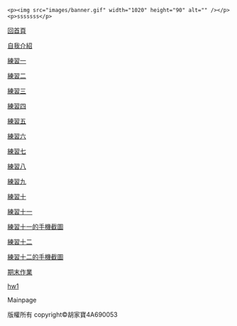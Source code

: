 <!DOCTYPE html>
<html lang="utf-8">

<head>
  <meta charset="utf-8">
  <meta http-equiv="X-UA-Compatible" content="IE=edge">
  <meta name="viewport" content="width=device-width, initial-scale=1">
  <title>首頁</title>
  <!-- Bootstrap -->
  <link href="css/bootstrap.css" rel="stylesheet">
  <link href="t1.css" rel="stylesheet" type="text/css">

  <!-- HTML5 shim and Respond.js for IE8 support of HTML5 elements and media queries -->
  <!-- WARNING: Respond.js doesn't work if you view the page via file:// -->
  <!--[if lt IE 9]>
		  <script src="https://oss.maxcdn.com/html5shiv/3.7.2/html5shiv.min.js"></script>
		  <script src="https://oss.maxcdn.com/respond/1.4.2/respond.min.js"></script>
		<![endif]-->
  <link type="text/css" href="t1.css">
</head>

<body>
  <div class="header">

    <p><img src="images/banner.gif" width="1020" height="90" alt="" /></p>
    <p>sssssss</p>
  </div>

  <div class="content">
    <div class="contentL">
      <div>
        <p><a class="font1" href="divtest.html">回首頁</a></p>
        <p><a class="font1" href="intro.htm">自我介紹</a></p>
        <p><a class="font1" href="ex1.html">練習一</a></p>
        <p><a class="font1" href="CSS_ex1/blog-01.html">練習二</a></p>
        <p><a class="font1" href="ex3.html">練習三</a></p>
        <p><a class="font1" href="ex4.html">練習四</a></p>
        <p><a class="font1" href="ex5.html">練習五</a></p>
        <p><a class="font1" href="ex6.html">練習六</a></p>
        <p><a class="font1" href="ex7.html">練習七</a></p>
        <p><a class="font1" href="ex8.html">練習八</a></p>
        <p><a class="font1" href="ex9.html">練習九</a></p>
        <p><a class="font1" href="ex10.html">練習十</a></p>
        <p><a class="font1" href="ex11.html">練習十一</a></p>
        <p><a class="font1" href="ex11-1.html">練習十一的手機截圖</a></p>
        <p><a class="font1" href="ex12.html">練習十二</a></p>
        <p><a class="font1" href="ex12-1.html">練習十二的手機截圖</a></p>
        <p><a class="font1" href="Final.html">期末作業</a></p>
        <p><a class="font1" href="hw1.html">hw1</a></p>
      </div>
    </div>
    <div class="contentR">
      <p>Mainpage</p>
    </div>
  </div>

  <div class="footer">
    <p><a class="font2">版權所有 copyright&copy;胡家寶4A690053</a></p>
    <p>&nbsp;</p>
  </div>
  <!-- jQuery (necessary for Bootstrap's JavaScript plugins) -->
  <script src="js/jquery-3.1.1.min.js"></script>

  <!-- Include all compiled plugins (below), or include individual files as needed -->
  <script src="js/bootstrap.js"></script>
</body>

</html>
